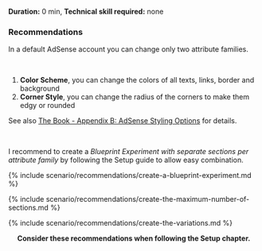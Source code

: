 **Duration:** <span class="label notice">0 min</span>, **Technical skill required:** <span class="label notice">none</span>

<div class="alert-message block-message info">
<h3>Recommendations</h3>
<p>In a default AdSense account you can change only two attribute families.</p>
<br />
<ol>
  <li><strong>Color Scheme</strong>, you can change the colors of all texts, links, border and background</li>
  <li><strong>Corner Style</strong>, you can change the radius of the corners to make them edgy or rounded</li>
</ol>
<p>See also <a href="/book/appendix-b-adSense-styling-options.html">The Book - Appendix B: AdSense Styling Options</a> for details.</p>
<br />
<p>I recommend to create a <em>Blueprint Experiment with separate sections per attribute family</em> by following the Setup guide to allow easy combination.</p>
</div>

{% include scenario/recommendations/create-a-blueprint-experiment.md %}

{% include scenario/recommendations/create-the-maximum-number-of-sections.md %}

{% include scenario/recommendations/create-the-variations.md %}

<div class="alert-message block-message info">
  <p style="text-align:center"><strong>Consider these recommendations when following the Setup chapter.</strong></p>
</div>